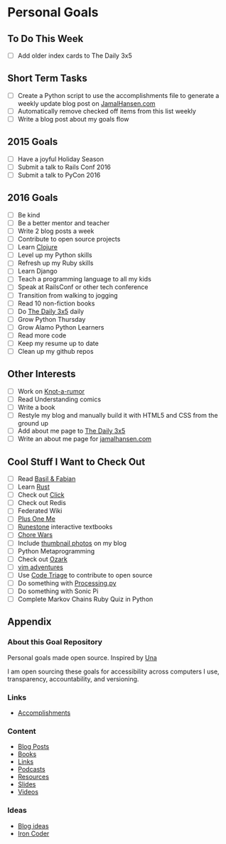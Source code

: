 Personal Goals
==============

## To Do This Week
- [ ] Add older index cards to The Daily 3x5

## Short Term Tasks
- [ ] Create a Python script to use the accomplishments file to generate a weekly update blog post on [JamalHansen.com](http://jamalhansen.com)
- [ ] Automatically remove checked off items from this list weekly
- [ ] Write a blog post about my goals flow

## 2015 Goals
- [ ] Have a joyful Holiday Season
- [ ] Submit a talk to Rails Conf 2016
- [ ] Submit a talk to PyCon 2016

## 2016 Goals
- [ ] Be kind
- [ ] Be a better mentor and teacher
- [ ] Write 2 blog posts a week
- [ ] Contribute to open source projects
- [ ] Learn [Clojure](http://clojure.org/)
- [ ] Level up my Python skills
- [ ] Refresh up my Ruby skills
- [ ] Learn Django
- [ ] Teach a programming language to all my kids
- [ ] Speak at RailsConf or other tech conference
- [ ] Transition from walking to jogging
- [ ] Read 10 non-fiction books
- [ ] Do [The Daily 3x5](http://thedaily3x5.com) daily
- [ ] Grow Python Thursday
- [ ] Grow Alamo Python Learners
- [ ] Read more code
- [ ] Keep my resume up to date
- [ ] Clean up my github repos

## Other Interests
- [ ] Work on [Knot-a-rumor](https://github.com/jamalhansen/knot-a-rumor)
- [ ] Read Understanding comics
- [ ] Write a book
- [ ] Restyle my blog and manually build it with HTML5 and CSS from the ground up
- [ ] Add about me page to [The Daily 3x5](http://thedaily3x5.com)
- [ ] Write an about me page for [jamalhansen.com](http://jamalhansen.com)

## Cool Stuff I Want to Check Out
- [ ] Read [Basil & Fabian](http://blog.jamisbuck.org/)
- [ ] Learn [Rust](https://www.rust-lang.org/)
- [ ] Check out [Click](http://click.pocoo.org/4/)
- [ ] Check out Redis
- [ ] Federated Wiki
- [ ] [Plus One Me](http://plusoneme.com)
- [ ] [Runestone](http://runestoneinteractive.org/) interactive textbooks
- [ ] [Chore Wars](http://chorewars.com)
- [ ] Include [thumbnail photos](http://stackoverflow.com/questions/19274463/what-is-link-rel-image-src) on my blog
- [ ] Python Metaprogramming
- [ ] Check out [Ozark](https://ozark.cc/)
- [ ] [vim adventures](http://vim-adventures.com/)
- [ ] Use [Code Triage](http://www.codetriage.com/) to contribute to open source
- [ ] Do something with [Processing.py](http://py.processing.org/)
- [ ] Do something with Sonic Pi
- [ ] Complete Markov Chains Ruby Quiz in Python

## Appendix

### About this Goal Repository
Personal goals made open source.  Inspired by [Una](http://una.im/personal-goals-guide/)

I am open sourcing these goals for accessibility across computers I use, transparency, accountability, and versioning.

### Links

* [Accomplishments](https://github.com/jamalhansen/personal-goals/tree/master/accomplishments)

### Content

* [Blog Posts](https://github.com/jamalhansen/personal-goals/blob/master/content-list/blog-posts.md)
* [Books](https://github.com/jamalhansen/personal-goals/blob/master/content-list/books.md)
* [Links](https://github.com/jamalhansen/personal-goals/blob/master/content-list/links.md)
* [Podcasts](https://github.com/jamalhansen/personal-goals/blob/master/content-list/podcasts.md)
* [Resources](https://github.com/jamalhansen/personal-goals/blob/master/content-list/resources.md)
* [Slides](https://github.com/jamalhansen/personal-goals/blob/master/content-list/slides.md)
* [Videos](https://github.com/jamalhansen/personal-goals/blob/master/content-list/videos.md)

### Ideas

* [Blog ideas](https://github.com/jamalhansen/personal-goals/blob/master/ideas/blog-ideas.md)
* [Iron Coder](https://github.com/jamalhansen/personal-goals/blob/master/ideas/iron-coder.md)
